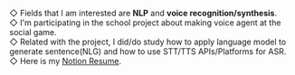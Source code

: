 ◇ Fields that I am interested are **NLP** and **voice recognition/synthesis**.  
◇ I'm participating in the school project about making voice agent at the social game.  
◇ Related with the project, I did/do study how to apply language model to generate sentence(NLG) and how to use STT/TTS APIs/Platforms for ASR.  
◇ Here is my [Notion Resume](https://www.notion.so/Jae-Young-Suh-97352f16e3624766ba267fcc87bac966).
